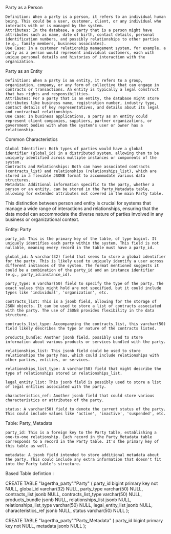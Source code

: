

Party as a Person

    Definition: When a party is a person, it refers to an individual human being. This could be a user, customer, client, or any individual who interacts with or is managed by the system.
    Attributes: In the database, a party that is a person might have attributes such as name, date of birth, contact details, personal identification numbers, and possibly relationships to other parties (e.g., family members, business associates).
    Use Case: In a customer relationship management system, for example, a party as a person would represent individual customers, each with unique personal details and histories of interaction with the organization.

Party as an Entity

    Definition: When a party is an entity, it refers to a group, organization, company, or any form of collective that can engage in contracts or transactions. An entity is typically a legal construct that has rights and responsibilities.
    Attributes: For a party that is an entity, the database might store attributes like business name, registration number, industry type, contact details of key representatives, and details about its legal and contractual relationships.
    Use Case: In business applications, a party as an entity could represent client companies, suppliers, partner organizations, or government bodies with whom the system's user or owner has a relationship.

Common Characteristics

    Global Identifier: Both types of parties would have a global identifier (global_id) in a distributed system, allowing them to be uniquely identified across multiple instances or components of the system.
    Contracts and Relationships: Both can have associated contracts (contracts_list) and relationships (relationships_list), which are stored in a flexible JSONB format to accommodate various data structures.
    Metadata: Additional information specific to the party, whether a person or an entity, can be stored in the Party_Metadata table, allowing for extended attributes not covered in the main Party table.

This distinction between person and entity is crucial for systems that manage a wide range of interactions and relationships, ensuring that the data model can accommodate the diverse nature of parties involved in any business or organizational context.


Entity: Party

    party_id: This is the primary key of the table, of type bigint. It uniquely identifies each party within the system. This field is not nullable, meaning every record in the table must have a party_id.

    global_id: A varchar(32) field that seems to store a global identifier for the party. This is likely used to uniquely identify a user across different instances of the system. The format mentioned suggests it could be a combination of the party_id and an instance identifier (e.g., party_id:instance_id).

    party_type: A varchar(50) field to specify the type of the party. The exact values this might hold are not specified, but it could include types like 'individual', 'organization', etc.

    contracts_list: This is a jsonb field, allowing for the storage of JSON objects. It can be used to store a list of contracts associated with the party. The use of JSONB provides flexibility in the data structure.

    contracts_list_type: Accompanying the contracts_list, this varchar(50) field likely describes the type or nature of the contracts listed.

    products_bundle: Another jsonb field, possibly used to store information about various products or services bundled with the party.

    relationships_list: This jsonb field could be used to store relationships the party has, which could include relationships with other parties, entities, or services.

    relationships_list_type: A varchar(50) field that might describe the type of relationships stored in relationships_list.

    legal_entity_list: This jsonb field is possibly used to store a list of legal entities associated with the party.

    characteristics_ref: Another jsonb field that could store various characteristics or attributes of the party.

    status: A varchar(50) field to denote the current status of the party. This could include values like 'active', 'inactive', 'suspended', etc.

Table: Party_Metadata

    party_id: This is a foreign key to the Party table, establishing a one-to-one relationship. Each record in the Party_Metadata table corresponds to a record in the Party table. It's the primary key of this table as well.

    metadata: A jsonb field intended to store additional metadata about the party. This could include any extra information that doesn't fit into the Party table's structure.



Based Table defintion :

CREATE TABLE "lagertha_party"."Party" (
	party_id bigint primary key not NULL,
	global_id varchar(32) NULL,
	party_type varchar(50) NULL,
	contracts_list jsonb NULL,
	contracts_list_type varchar(50) NULL,
	products_bundle jsonb NULL,
	relationships_list jsonb NULL,
	relationships_list_type varchar(50) NULL,
	legal_entity_list jsonb NULL,
	characteristics_ref jsonb NULL,
	status varchar(50) NULL
);

CREATE TABLE "lagertha_party"."Party_Metadata" (
	party_id bigint primary key not NULL,
	metadata jsonb NULL
);